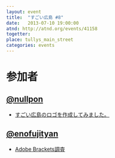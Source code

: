 ```yaml
---
layout: event
title:  "すごい広島 #8"
date:   2013-07-10 19:00:00
atnd: http://atnd.org/events/41158
togetter:
place: tullys_main_street
categories: events
---
```


# 参加者

## [@nullpon](http://www.none-style.jp/)

* [すごい広島のロゴを作成してみました。](https://github.com/great-h/great-h.github.io/issues/69)

## [@enofujityan](https://twitter.com/enofujityan)

* [Adobe Brackets調査](http://enofujityan.tumblr.com/post/55081637780/adobe-brackets)
